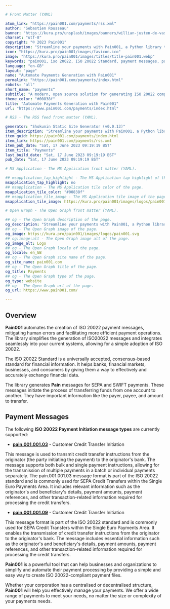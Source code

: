 ```yaml
---

# Front Matter (YAML)

atom_link: "https://pain001.com/payments/rss.xml"
author: "Sebastien Rousseau"
banner: "https://kura.pro/unsplash/images/banners/willian-justen-de-vasconcellos-_MMP5j_fCqw-unsplash.jpg"
charset: "utf-8"
copyright: "© 2023 Pain001"
description: "Streamline your payments with Pain001, a Python library that automates the creation of ISO 20022 payment messages."
icon: "https://kura.pro/pain001/images/favicon.ico"
image: "https://kura.pro/pain001/images/titles/title-pain001.webp"
keywords: "pain001, iso 20022, ISO 20022 Standard, payment messages, payments, SEPA, SWIFT, automation, banks, corporation"
language: "en-GB"
layout: "page"
name: "Automate Payments Generation with Pain001"
permalink: "https://pain001.com/payments/index.html"
robots: "all"
short_name: "payments"
subtitle: "A modern, open source solution for generating ISO 20022 compliant payments"
theme_color: "#00838f"
title: "Automate Payments Generation with Pain001"
url: "https://www.pain001.com/payments/index.html"

# RSS - The RSS feed front matter (YAML).

generator: "Shokunin Static Site Generator (v0.0.13)"
item_description: "Streamline your payments with Pain001, a Python library that automates the creation of ISO 20022 payment messages."
item_guid: https://pain001.com/payments/index.html
item_link: https://pain001.com/payments/rss.xml
item_pub_date: "Sat, 17 June 2023 09:19:19 BST"
item_title: "Payments"
last_build_date: "Sat, 17 June 2023 09:19:19 BST"
pub_date: "Sat, 17 June 2023 09:19:19 BST"

# MS Application - The MS Application front matter (YAML).

## msapplication_tap_highlight - The MS Application tap highlight of the page.
msapplication_tap_highlight: no
## msapplication - The MS Application tile color of the page.
msapplication_tile_color: "#00838f"
## msapplication_tile_image - The MS Application tile image of the page.
msapplication_tile_image: https://kura.pro/pain001/images/logos/pain001.svg

# Open Graph - The Open Graph front matter (YAML).

## og - The Open Graph description of the page.
og_description: "Streamline your payments with Pain001, a Python library that automates the creation of ISO 20022 payment messages."
## og - The Open Graph image of the page.
og_image: https://kura.pro/pain001/images/logos/pain001.svg
## og:image:alt - The Open Graph image alt of the page.
og_image_alt: Logo
## og - The Open Graph locale of the page.
og_locale: en_GB
## og - The Open Graph site name of the page.
og_site_name: pain001.com
## og - The Open Graph title of the page.
og_title: Payments
## og - The Open Graph type of the page.
og_type: website
## og - The Open Graph url of the page.
og_url: https://www.pain001.com/

---
```


## Overview

**Pain001** automates the creation of ISO 20022 payment messages, mitigating
human errors and facilitating more efficient payment operations. The library
simplifies the generation of ISO20022 messages and integrates seamlessly into
your current systems, allowing for a simple adoption of ISO 20022.

The ISO 20022 Standard is a universally accepted, consensus-based standard for
financial information. It helps banks, financial markets, businesses, and
consumers by giving them a way to effectively and accurately exchange financial
data.

The library generates **Pain** messages for SEPA and SWIFT payments. These
messages initiate the process of transferring funds from one account to
another. They have important information like the payer, payee, and amount to
transfer.

## Payment Messages

The following **ISO 20022 Payment Initiation message types** are
currently supported:

- **[pain.001.001.03](/pain.001.001.03/index.html)** - Customer Credit Transfer Initiation

This message is used to transmit credit transfer instructions from the
originator (the party initiating the payment) to the originator's bank.
The message supports both bulk and single payment instructions, allowing
for the transmission of multiple payments in a batch or individual
payments separately. The pain.001.001.03 message format is part of the
ISO 20022 standard and is commonly used for SEPA Credit Transfers within
the Single Euro Payments Area. It includes relevant information such as
the originator's and beneficiary's details, payment amounts, payment
references, and other transaction-related information required for
processing the credit transfers.

- **[pain.001.001.09](/pain.001.001.09/index.html)** - Customer Credit Transfer Initiation

This message format is part of the ISO 20022 standard and is commonly
used for SEPA Credit Transfers within the Single Euro Payments Area. It
enables the transmission of credit transfer instructions from the
originator to the originator's bank. The message includes essential
information such as the originator's and beneficiary's details, payment
amounts, payment references, and other transaction-related information
required for processing the credit transfers.

**Pain001** is a powerful tool that can help businesses and
organizations to simplify and automate their payment processing by
providing a simple and easy way to create ISO 20022-compliant payment
files.

Whether your corporation has a centralised or decentralised structure,
**Pain001** will help you effectively manage your payments. We offer a wide
range of payments to meet your needs, no matter the size or complexity of your
payments needs.
